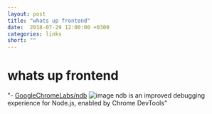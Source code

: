 ```yaml
---
layout: post
title: "whats up frontend"
date:  2018-07-29 12:00:00 +0300
categories: links
short: ""
---
```



# whats up frontend

"- [GoogleChromeLabs/ndb](https://github.com/GoogleChromeLabs/ndb) ![image](https://avatars2.githubusercontent.com/u/31970254?s=400&v=4) ndb is an improved debugging experience for Node.js, enabled by Chrome DevTools"